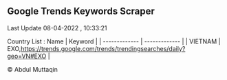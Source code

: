 

## Google Trends Keywords Scraper 
 
Last Update 08-04-2022 , 10:33:21

Country List :
 Name  | Keyword |
| ------------- | ------------- |
| VIETNAM | EXO,https://trends.google.com/trends/trendingsearches/daily?geo=VN#EXO |



© Abdul Muttaqin 
